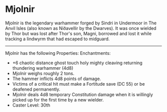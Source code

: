 # Mjolnir

Mjolnir is the legendary warhammer forged by Sindri in Undermoor in The Anvil Isles (also known as Niðavellir by the Dwarves). It was once wielded by Thor but was lost after Thor's son, Magni, borrowed and lost it while tracking a lindwyrm that had escaped to midguard.

---

Mjolnir has the following Properties:
Enchantments:
- +6 chaotic distance ghost touch holy mighty cleaving returning thundering warhammer (4d8)
- Mjolnir weighs roughly 2 tons.
- The hammer inflicts 4d8 points of damage.
- Victims of a critical hit must make a Fortitude save (DC 55) or be deafened permanently.
- Mjolnir deals 4d8 temporary Constitution damage when it is willingly picked up for the first time by a new wielder.
- Caster Level: 30th
